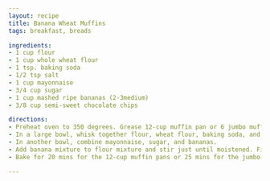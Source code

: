```yaml
---
layout: recipe
title: Banana Wheat Muffins
tags: breakfast, breads

ingredients:
- 1 cup flour
- 1 cup whole wheat flour
- 1 tsp. baking soda
- 1/2 tsp salt
- 1 cup mayonnaise
- 3/4 cup sugar
- 1 cup mashed ripe bananas (2-3medium)
- 3/8 cup semi-sweet chocolate chips

directions:
- Preheat oven to 350 degrees. Grease 12-cup muffin pan or 6 jumbo muffin pan.
- In a large bowl, whisk together flour, wheat flour, baking soda, and salt.
- In another bowl, combine mayonnaise, sugar, and bananas.
- Add banana mixture to flour mixture and stir just until moistened. Fill muffin cups. (I fill them almost to the top)
- Bake for 20 mins for the 12-cup muffin pans or 25 mins for the jumbo muffin cups.

---
```

